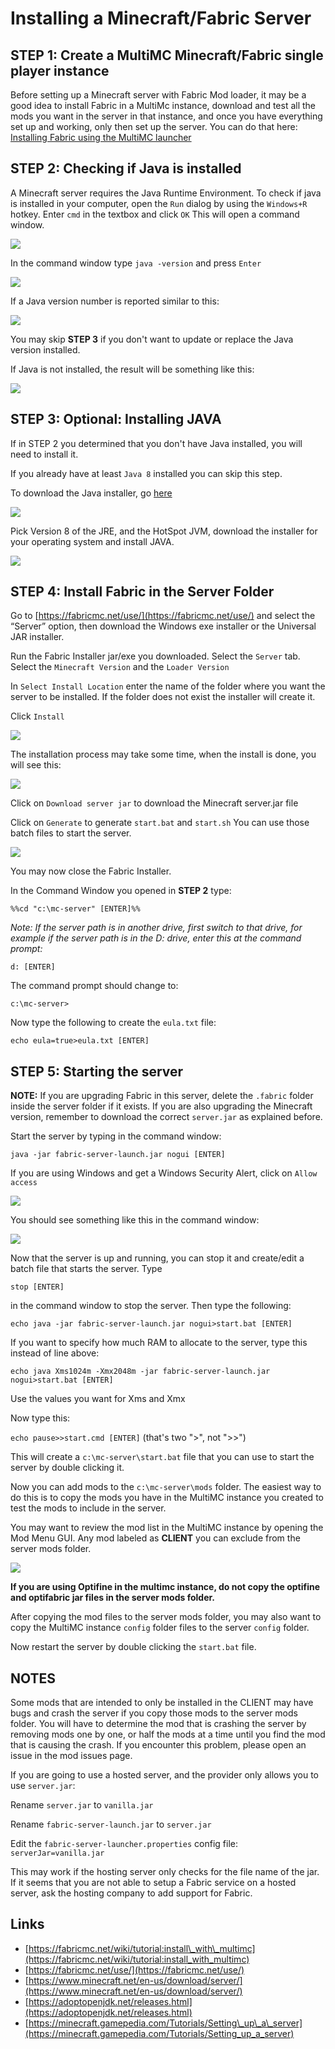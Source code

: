 # Installing a Minecraft/Fabric Server

## STEP 1: Create a MultiMC Minecraft/Fabric single player instance

Before setting up a Minecraft server with Fabric Mod loader, it may be a good idea to install Fabric in a MultiMc instance, download and test all the mods you want in the server in that instance, and once you have everything set up and working, only then set up the server. You can do that here: [Installing Fabric using the MultiMC launcher](install_with_multimc.md)

## STEP 2: Checking if Java is installed

A Minecraft server requires the Java Runtime Environment. To check if java is installed in your computer, open the `Run` dialog by using the `Windows+R` hotkey. Enter `cmd` in the textbox and click `OK` This will open a command window.

![](../.gitbook/assets/install_server_06.jpg)

In the command window type `java -version` and press `Enter`

![](../.gitbook/assets/install_server_07%20%282%29.jpg)

If a Java version number is reported similar to this:

![](../.gitbook/assets/install_server_08.jpg)

You may skip **STEP 3** if you don't want to update or replace the Java version installed.

If Java is not installed, the result will be something like this:

![](../.gitbook/assets/install_server_09.jpg)

## STEP 3: Optional: Installing JAVA

If in STEP 2 you determined that you don't have Java installed, you will need to install it.

If you already have at least `Java 8` installed you can skip this step.

To download the Java installer, go [here](https://adoptopenjdk.net/releases.html)

![](../.gitbook/assets/install_server_10%20%282%29.jpg)

Pick Version 8 of the JRE, and the HotSpot JVM, download the installer for your operating system and install JAVA.

![](../.gitbook/assets/install_server_10a%20%281%29.jpg)

## STEP 4: Install Fabric in the Server Folder

Go to [https://fabricmc.net/use/](https://fabricmc.net/use/) and select the “Server” option, then download the Windows exe installer or the Universal JAR installer.

Run the Fabric Installer jar/exe you downloaded. Select the `Server` tab. Select the `Minecraft Version` and the `Loader Version`

In `Select Install Location` enter the name of the folder where you want the server to be installed. If the folder does not exist the installer will create it.

Click `Install`

![](../.gitbook/assets/install_server_01.jpg)

The installation process may take some time, when the install is done, you will see this:

![](../.gitbook/assets/install_server_02%20%281%29.jpg)

Click on `Download server jar` to download the Minecraft server.jar file

Click on `Generate` to generate `start.bat` and `start.sh` You can use those batch files to start the server.

![](../.gitbook/assets/install_server_03%20%282%29.jpg)

You may now close the Fabric Installer.

In the Command Window you opened in **STEP 2** type:

`%%cd "c:\mc-server" [ENTER]%%`

_Note: If the server path is in another drive, first switch to that drive, for example if the server path is in the D: drive, enter this at the command prompt:_

`d: [ENTER]`

The command prompt should change to:

`c:\mc-server>`

Now type the following to create the `eula.txt` file:

`echo eula=true>eula.txt [ENTER]`

## STEP 5: Starting the server

**NOTE:** If you are upgrading Fabric in this server, delete the `.fabric` folder inside the server folder if it exists. If you are also upgrading the Minecraft version, remember to download the correct `server.jar` as explained before.

Start the server by typing in the command window:

`java -jar fabric-server-launch.jar nogui [ENTER]`

If you are using Windows and get a Windows Security Alert, click on `Allow access`

![](../.gitbook/assets/install_server_13%20%282%29.jpg)

You should see something like this in the command window:

![](../.gitbook/assets/install_server_14.jpg)

Now that the server is up and running, you can stop it and create/edit a batch file that starts the server. Type

`stop [ENTER]`

in the command window to stop the server. Then type the following:

`echo java -jar fabric-server-launch.jar nogui>start.bat [ENTER]`

If you want to specify how much RAM to allocate to the server, type this instead of line above:

`echo java Xms1024m -Xmx2048m -jar fabric-server-launch.jar nogui>start.bat [ENTER]`

Use the values you want for Xms and Xmx

Now type this:

`echo pause>>start.cmd [ENTER]` \(that's two "&gt;", not "&gt;&gt;"\)

This will create a `c:\mc-server\start.bat` file that you can use to start the server by double clicking it.

Now you can add mods to the `c:\mc-server\mods` folder. The easiest way to do this is to copy the mods you have in the MultiMC instance you created to test the mods to include in the server.

You may want to review the mod list in the MultiMC instance by opening the Mod Menu GUI. Any mod labeled as **CLIENT** you can exclude from the server mods folder.

![](../.gitbook/assets/install_server_15%20%281%29.jpg)

**If you are using Optifine in the multimc instance, do not copy the optifine and optifabric jar files in the server mods folder.**

After copying the mod files to the server mods folder, you may also want to copy the MultiMC instance `config` folder files to the server `config` folder.

Now restart the server by double clicking the `start.bat` file.

## NOTES

Some mods that are intended to only be installed in the CLIENT may have bugs and crash the server if you copy those mods to the server mods folder. You will have to determine the mod that is crashing the server by removing mods one by one, or half the mods at a time until you find the mod that is causing the crash. If you encounter this problem, please open an issue in the mod issues page.

If you are going to use a hosted server, and the provider only allows you to use `server.jar`:

Rename `server.jar` to `vanilla.jar`

Rename `fabric-server-launch.jar` to `server.jar`

Edit the `fabric-server-launcher.properties` config file: `serverJar=vanilla.jar`

This may work if the hosting server only checks for the file name of the jar. If it seems that you are not able to setup a Fabric service on a hosted server, ask the hosting company to add support for Fabric.

## Links

* [https://fabricmc.net/wiki/tutorial:install\_with\_multimc](https://fabricmc.net/wiki/tutorial:install_with_multimc)
* [https://fabricmc.net/use/](https://fabricmc.net/use/)
* [https://www.minecraft.net/en-us/download/server/](https://www.minecraft.net/en-us/download/server/)
* [https://adoptopenjdk.net/releases.html](https://adoptopenjdk.net/releases.html)
* [https://minecraft.gamepedia.com/Tutorials/Setting\_up\_a\_server](https://minecraft.gamepedia.com/Tutorials/Setting_up_a_server)

